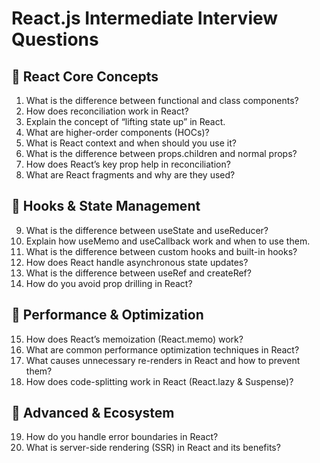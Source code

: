 # React.js Intermediate Interview Questions

## 🔹 React Core Concepts

1. What is the difference between functional and class components?  
2. How does reconciliation work in React?  
3. Explain the concept of “lifting state up” in React.  
4. What are higher-order components (HOCs)?  
5. What is React context and when should you use it?  
6. What is the difference between props.children and normal props?  
7. How does React’s key prop help in reconciliation?  
8. What are React fragments and why are they used?  

## 🔹 Hooks & State Management

9. What is the difference between useState and useReducer?  
10. Explain how useMemo and useCallback work and when to use them.  
11. What is the difference between custom hooks and built-in hooks?  
12. How does React handle asynchronous state updates?  
13. What is the difference between useRef and createRef?  
14. How do you avoid prop drilling in React?  

## 🔹 Performance & Optimization

15. How does React’s memoization (React.memo) work?  
16. What are common performance optimization techniques in React?  
17. What causes unnecessary re-renders in React and how to prevent them?  
18. How does code-splitting work in React (React.lazy & Suspense)?  

## 🔹 Advanced & Ecosystem

19. How do you handle error boundaries in React?  
20. What is server-side rendering (SSR) in React and its benefits?  

